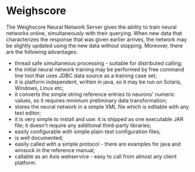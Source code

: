 # Weighscore

The Weighscore Neural Network Server gives the ability to train neural networks online, simultaneously with their querying. When new data that characterizes the response that was given earlier arrives, the network may be slightly updated using the new data without stopping.
Moreover, there are the following advantages:
- thread safe simultaneous processing - suitable for distributed calling; 
- the initial neural network training may be performed by free command line tool that uses JDBC data source as a training case set;
- it is platform independent, written in java, so it may be run on Solaris, Windows, Linux etc;
- it converts the simple string reference entries to neurons' numeric values, so it requires minimum preliminary data transformation;
- stores the neural network in a simple XML file which is editable with any text editor;
- it is very simple to install and use: it is shipped as one executable JAR file; it doesn't require any additional third-party libraries;
- easily configurable with simple plain-test configuration files;
- is well documented;
- easily called with a simple protocol - there are examples for java and winsock in the reference manual; 
- callable as an Axis webservice - easy to call from almost any client platform.
